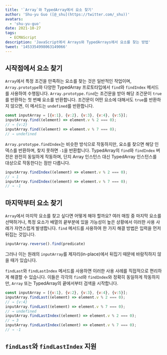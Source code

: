 ```yaml
---
title: '`Array`와 TypedArray에서 요소 찾기'
author: 'Shu-yu Guo ([@_shu](https://twitter.com/_shu))'
avatars:
  - 'shu-yu-guo'
date: 2021-10-27
tags:
  - ECMAScript
description: 'JavaScript에서 Arrays와 TypedArrays에서 요소를 찾는 방법'
tweet: '1453354998063149066'
---
```

## 시작점에서 요소 찾기

`Array`에서 특정 조건을 만족하는 요소를 찾는 것은 일반적인 작업이며, `Array.prototype`와 다양한 TypedArray 프로토타입에서 `find`와 `findIndex` 메서드를 사용하여 수행됩니다. `Array.prototype.find`는 조건문을 받아 해당 조건문이 `true`를 반환하는 첫 번째 요소를 반환합니다. 조건문이 어떤 요소에 대해서도 `true`를 반환하지 않으면, 이 메서드는 `undefined`를 반환합니다.

<!--truncate-->
```js
const inputArray = [{v:1}, {v:2}, {v:3}, {v:4}, {v:5}];
inputArray.find((element) => element.v % 2 === 0);
// → {v:2}
inputArray.find((element) => element.v % 7 === 0);
// → undefined
```

`Array.prototype.findIndex`는 비슷한 방식으로 작동하지만, 요소를 찾으면 해당 인덱스를 반환하며, 찾지 못하면 `-1`을 반환합니다. TypedArray의 `find`와 `findIndex` 버전은 완전히 동일하게 작동하며, 단지 Array 인스턴스 대신 TypedArray 인스턴스를 대상으로 작동한다는 점만 다릅니다.

```js
inputArray.findIndex((element) => element.v % 2 === 0);
// → 1
inputArray.findIndex((element) => element.v % 7 === 0);
// → -1
```

## 마지막부터 요소 찾기

`Array`에서 마지막 요소를 찾고 싶다면 어떻게 해야 할까요? 여러 매칭 중 마지막 요소를 선택하거나, 특정 요소가 배열의 끝부분에 있을 가능성이 높은 상황에서 이러한 사용 사례가 자연스럽게 발생합니다. `find` 메서드를 사용하여 한 가지 해결 방법은 입력을 먼저 뒤집는 것입니다.

```js
inputArray.reverse().find(predicate)
```

그러나 이는 원래의 `inputArray`를 제자리(in-place)에서 뒤집기 때문에 바람직하지 않을 때가 있습니다.

`findLast`와 `findLastIndex` 메서드를 사용하면 이러한 사용 사례를 직접적으로 편리하게 해결할 수 있습니다. 이들은 각각의 `find`와 `findIndex`와 정확히 동일하게 작동하지만, `Array` 또는 TypedArray의 끝에서부터 검색을 시작합니다.

```js
const inputArray = [{v:1}, {v:2}, {v:3}, {v:4}, {v:5}];
inputArray.findLast((element) => element.v % 2 === 0);
// → {v:4}
inputArray.findLast((element) => element.v % 7 === 0);
// → undefined
inputArray.findLastIndex((element) => element.v % 2 === 0);
// → 3
inputArray.findLastIndex((element) => element.v % 7 === 0);
// → -1
```

## `findLast`와 `findLastIndex` 지원

<feature-support chrome="97"
                 firefox="no https://bugzilla.mozilla.org/show_bug.cgi?id=1704385"
                 safari="partial https://bugs.webkit.org/show_bug.cgi?id=227939"
                 nodejs="no"
                 babel="yes https://github.com/zloirock/core-js#array-find-from-last"></feature-support>
